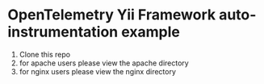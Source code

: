 # OpenTelemetry Yii Framework auto-instrumentation example

1. Clone this repo
2. for apache users please view the apache directory
3. for nginx users please view the nginx directory
